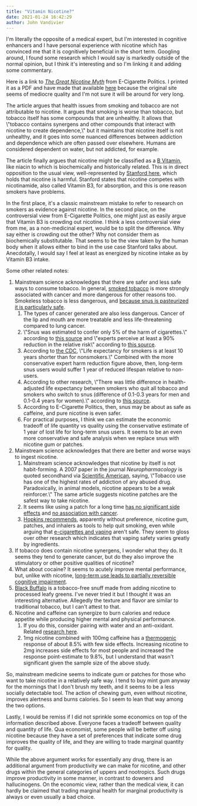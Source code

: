 ```yaml
---
title: "Vitamin Nicotine?"
date: 2021-01-24 16:42:29
author: John Vandivier
---
```




<!-- wp:paragraph -->
<p>I'm literally the opposite of a medical expert, but I'm interested in cognitive enhancers and I have personal experience with nicotine which has convinced me that it is cognitively beneficial in the short term. Googling around, I found some research which I would say is markedly outside of the normal opinion, but I think it's interesting and so I'm linking it and adding some commentary.</p>
<!-- /wp:paragraph -->

<!-- wp:paragraph -->
<p>Here is a link to <em><a href=\"http://www.ecigarette-politics.com/the-great-nicotine-myth.html\">The Great Nicotine Myth</a></em> from E-Cigarette Politics. I printed it as a PDF and have made that available <a href=\"https://www.afterecon.com/wp-content/uploads/2021/01/The-Great-Nicotine-Myth.pdf\">here</a> because the original site seems of mediocre quality and I'm not sure it will be around for very long.</p>
<!-- /wp:paragraph -->

<!-- wp:paragraph -->
<p>The article argues that health issues from smoking and tobacco are not attributable to nicotine. It argues that smoking is worse than tobacco, but tobacco itself has some compounds that are unhealthy. It allows that \"tobacco contains synergens and other compounds that interact with nicotine to create dependence,\" but it maintains that nicotine itself is not unhealthy, and it goes into some nuanced differences between addiction and dependence which are often passed over elsewhere. Humans are considered dependent on water, but not addicted, for example.</p>
<!-- /wp:paragraph -->

<!-- wp:paragraph -->
<p>The article finally argues that nicotine might be classified as a <a href=\"https://medlineplus.gov/bvitamins.html\">B Vitamin</a>, like niacin to which is biochemically and historically related. This is in direct opposition to the usual view, well-represented by <a href=\"https://hopes.stanford.edu/nicotinamide/#pni-top0\">Stanford here</a>, which holds that nicotine is harmful. Stanford states that nicotine competes with nicotinamide, also called Vitamin B3, for absorption, and this is one reason smokers have problems.</p>
<!-- /wp:paragraph -->

<!-- wp:paragraph -->
<p>In the first place, it's a classic mainstream mistake to refer to research on smokers as evidence against nicotine. In the second place, on the controversial view from E-Cigarette Politics, one might just as easily argue that Vitamin B3 is crowding out nicotine. I think a less controversial view from me, as a non-medicinal expert, would be to split the difference. Why say either is crowding out the other? Why not consider them as biochemically substitutable. That seems to be the view taken by the human body when it allows either to bind in the use case Stanford talks about. Anecdotally, I would say I feel at least as energized by nicotine intake as by Vitamin B3 intake.</p>
<!-- /wp:paragraph -->

<!-- wp:paragraph -->
<p>Some other related notes:</p>
<!-- /wp:paragraph -->

<!-- wp:list {\"ordered\":true} -->
<ol><li>Mainstream science acknowledges that there are safer and less safe ways to consume tobacco. In general, <a href=\"http://cancerhealth.com/article/fda-says-snus-smokeless-tobacco-products-safer-cigarettes\">smoked tobacco</a> is more strongly associated with cancer and more dangerous for other reasons too. Smokeless tobacco is less dangerous, and <a href=\"https://www.mayoclinic.org/healthy-lifestyle/quit-smoking/in-depth/chewing-tobacco/art-20047428\">because snus is pasteurized it is particularly safe</a>.<ol><li>The types of cancer generated are also less dangerous. Cancer of the lip and mouth are more treatable and less life-threatening compared to lung cancer.</li><li>\"Snus was estimated to confer only 5% of the harm of cigarettes.\" according to <a href=\"https://harmreductionjournal.biomedcentral.com/articles/10.1186/s12954-019-0335-1\">this source</a> and \"experts perceive at least a 90% reduction in the relative risk\" according to <a href=\"https://pubmed.ncbi.nlm.nih.gov/15598758/\">this source</a>.</li><li>According to <a href=\"https://www.cdc.gov/tobacco/data_statistics/fact_sheets/health_effects/tobacco_related_mortality/index.htm\">the CDC</a>, \"Life expectancy for smokers is at least 10 years shorter than for nonsmokers.\" Combined with the more conservative expert harm reduction figure above, then, long-term snus users would suffer 1 year of reduced lifespan relative to non-users.</li><li>According to other research, \"There was little difference in health-adjusted life expectancy between smokers who quit all tobacco and smokers who switch to snus (difference of 0.1-0.3 years for men and 0.1-0.4 years for women).\" according to <a href=\"https://pubmed.ncbi.nlm.nih.gov/17498798/\">this source</a>.</li><li>According to E-Cigarette Politics, then, snus may be about as safe as caffeine, and pure nicotine is even safer.</li><li>For practical purposes, I think we can estimate the economic tradeoff of life quantity vs quality using the conservative estimate of 1 year of lost life for long-term snus users. It seems to be an even more conservative and safe analysis when we replace snus with nicotine gum or patches.</li></ol></li><li>Mainstream science acknowledges that there are better and worse ways to ingest nicotine.<ol><li>Mainstream science acknowledges that nicotine by itself is not habit-forming. A 2007 paper in the journal <em>Neuropharmacology</em> is quoted secondhand via <a href=\"https://www.scientificamerican.com/article/will-a-nicotine-patch-make-you-smarter-excerpt/\">Scientific American</a>, saying, \"Tobacco use has one of the highest rates of addiction of any abused drug. Paradoxically, in animal models, nicotine appears to be a weak reinforcer.\" The same article suggests nicotine patches are the safest way to take nicotine.</li><li>It seems like using a patch for a long time <a href=\"https://news.feinberg.northwestern.edu/2015/02/hitsman-nicotine-therapy/\">has no significant side effects</a> and <a href=\"https://www.ncbi.nlm.nih.gov/pmc/articles/PMC2725009/\">no association with cancer</a>.</li><li><a href=\"https://www.hopkinsmedicine.org/health/conditions-and-diseases/smoking-and-cardiovascular-disease\">Hopkins recommends</a>, apparently without preference, nicotine gum, patches, and inhalers as tools to help quit smoking, even while arguing that <a href=\"https://www.hopkinsmedicine.org/health/wellness-and-prevention/5-truths-you-need-to-know-about-vaping\">e-cigarettes and vaping</a> aren't safe. They seem to gloss over other research which indicates that vaping safety varies greatly by ingredients.</li></ol></li><li>If tobacco does contain nicotine synergens, I wonder what they do. It seems they tend to generate cancer, but do they also improve the stimulatory or other positive qualities of nicotine?</li><li>What about cocaine? It seems to acutely improve mental performance, but, unlike with nicotine, <a href=\"https://www.nature.com/articles/npp201471\">long-term use leads to partially reversible cognitive impairment</a>.</li><li><a href=\"https://blackbuffalo.com/collections/long-cut\">Black Buffalo</a> is a tobacco-free snuff made from adding nicotine to processed leafy greens. I've never tried it but I thought it was an interesting alternative. Allegedly the texture and flavor are similar to traditional tobacco, but I can't attest to that.</li><li>Nicotine and caffeine can synergize to burn calories and reduce appetite while producing higher mental and physical performance.<ol><li>If you do this, consider pairing with water and an anti-oxidant. Related <a style=\"background-color: initial;\" href=\"https://pubmed.ncbi.nlm.nih.gov/12791621/\">research here</a><span style=\"background-color: initial;\">.</span></li><li>1mg nicotine combined with 100mg caffeine has a <a href=\"https://pubmed.ncbi.nlm.nih.gov/6357848/\">thermogenic</a> response of about 8.5% with few side effects. Increasing nicotine to 2mg increases side effects for most people and increased the response point-estimate to 9.8%, but I understand that wasn't significant given the sample size of the above study.</li></ol></li></ol>
<!-- /wp:list -->

<!-- wp:paragraph -->
<p>So, mainstream medicine seems to indicate gum or patches for those who want to take nicotine in a relatively safe way. I tend to buy mint gum anyway for the mornings that I don't brush my teeth, and it seems to be a less socially detectable tool. The action of chewing gum, even without nicotine, improves alertness and burns calories. So I seem to lean that way among the two options.</p>
<!-- /wp:paragraph -->

<!-- wp:paragraph -->
<p>Lastly, I would be remiss if I did not sprinkle some economics on top of the information described above. Everyone faces a tradeoff between quality and quantity of life. Qua economist, some people will be better off using nicotine because they have a set of preferences that indicate some drug improves the quality of life, and they are willing to trade marginal quantity for quality.</p>
<!-- /wp:paragraph -->

<!-- wp:paragraph -->
<p>While the above argument works for essentially any drug, there is an additional argument from productivity we can make for nicotine, and other drugs within the general categories of uppers and nootropics. Such drugs improve productivity in some manner, in contrast to downers and hallucinogens. On the economic view, rather than the medical view, it can hardly be claimed that trading marginal health for marginal productivity is always or even usually a bad choice.</p>
<!-- /wp:paragraph -->